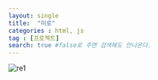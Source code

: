 ```yaml
---
layout: single
title:  "미로"
categories : html, js
tag : [프로젝트]
search: true #false로 주면 검색해도 안나온다.
---
```


![re1](../../images/2023-08-09-puzzle/re1.png)
